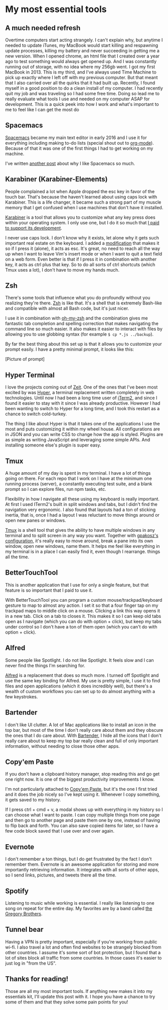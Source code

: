 # My most essential tools

## A much needed refresh

Overtime computers start acting strangely. I can't explain why, but anytime I
needed to update iTunes, my MacBook would start killing and respawning update
processes, killing my battery and never succeeding in getting me a new version.
When I opened chrome, an html file that I created over a year ago to test
something would always get opened up. And I was constantly running out of
storage, with no idea where my 256gb went. I got my first MacBook in 2013. This
is my third, and I've always used Time Machine to pick up exactly where I left
off with my previous computer. But that meant that I also carried over all the
quirks that it had built up. Recently, I found myself in a good position to do a
clean install of my computer. I had recently quit my job and was traveling so I
had some free time. Doing so lead me to really evaluate what tools I use and
needed on my computer ASAP for development. This is a quick peek into how I work
and what's important to me to feel like I can get the most do

## Spacemacs

[Spacemacs](http://spacemacs.org/) became my main text editor in early 2016 and
I use it for everything including making to-do lists (special shout out to
[org-mode](http://orgmode.org/)). Because of that it was one of the first things
I had to get working on my machine.

I've written [another
post](https://medium.com/@_juancaicedo/why-i-use-spacemacs-d6c0ef1a9b00) about
why I like Spacemacs so much.

## Karabiner (Karabiner-Elements)

People complained a lot when Apple dropped the esc key in favor of the touch
bar. That's because the haven't learned about using caps lock with Karabiner.
This is a life changer, it became such a strong part of my muscle memory that I
get confused when I use machines that don't have it installed.

[Karabiner](https://pqrs.org/osx/karabiner/) is a tool that allows you to
customize what any key press does within your operating system. I only use one,
but I do it so much that [I paid to support its
development](https://pqrs.org/osx/karabiner/pricing.html).

I never use caps lock. I don't know why it exists, let alone why it gets such
important real estate on the keyboard. I added a
[modification](https://pqrs.org/osx/karabiner/complex_modifications/#caps_lock)
that makes it so if I press it (alone), it acts as esc. It's great, no need to
reach all the way up when I want to leave Vim's insert mode or when I want to
quit a text field on a web form. Even better is that if I press it in
combination with another key, it acts as ctrl plus that key. So to do all sorts
of ctrl shortcuts (which Tmux uses a lot), I don't have to move my hands much.

## Zsh

There's some tools that influence what you do profoundly without you realizing
they're there. [Zsh](http://www.zsh.org/) is like that. It's a shell that is
extremely Bash-like and compatible with almost all Bash code, but it's just
nicer.

I use it in combination with
[oh-my-zsh](https://github.com/robbyrussell/oh-my-zsh) and the combination gives
me fantastic tab completion and spelling correction that makes navigating the
command line so much easier. It also makes it easier to interact with files by
allowing you to use globbing syntax (for example `$ cp *.js ../backup`).

By far the best thing about this set up is that it allows you to customize your
prompt easily. I have a pretty minimal prompt, it looks like this:

[Picture of prompt]

## Hyper Terminal
I love the projects coming out of [Zeit](https://zeit.co/). One of the ones that
I've been most excited by was [Hyper](https://hyper.is/), a terminal replacement
written completely in web technologies. Until now I had been a long time user of
[iTerm2](https://www.iterm2.com/), and since I found it easier to stay with it
since I was already productive. However I had been wanting to switch to Hyper
for a long time, and I took this restart as a chance to switch cold-turkey.

The thing I like about Hyper is that it takes one of the applications I use the
most and puts customizing it within my wheel house. All configurations are in
JSON and you can write CSS to change how the app is styled. Plugins are as
simple as writing JavaScript and leveraging some simple APIs. And installing
someone else's plugin is super easy.

## Tmux

A huge amount of my day is spent in my terminal. I have a lot of things going on
there. For each repo that I work on I have at the minimum one running process
(server), a constantly executing test suite, and a blank prompt so I can explore
files, run npm tasks, etc.

Flexibility in how I navigate all these using my keyboard is really important.
At first I used ITerm2's built in split windows and tabs, but I didn't find the
navigation very ergonomic. I also found that layouts had a ton of sticking
inertia, that is, once I had a layout I was reluctant to move things around or
open new panes or windows.

[Tmux](https://github.com/tmux/tmux) is a shell tool that gives the ability to
have multiple windows in any terminal and to split screen in any way you want.
Together with [gpakosz's configuration](https://github.com/gpakosz/.tmux), it's
really easy to move around, break a pane into its own window, open new windows,
name them. It helps me feel like everything in my terminal is in a place I can
easily find it, even though I rearrange. things all the time.

## BetterTouchTool

This is another application that I use for only a single feature, but that
feature is so important that I paid to use it.

With BetterTouchTool you can program a custom mouse/trackpad/keyboard gesture to
map to almost any action. I set it so that a four finger tap on my trackpad maps
to middle click on a mouse. Clicking a link this way opens it in a new tab.
Click on a tab to closes it. This makes it so I can keep old tabs open as I
navigate (which you can do with option + click), but keep my tabs under control
so I don't have a ton of them open (which you can't do with option + click).

## Alfred

Some people like Spotlight. I do not like Spotlight. It feels slow and I can
never find the things I'm searching for.

[Alfred](https://www.alfredapp.com/) is a replacement that does so much more. I
turned off Spotlight and use the same key binding for Alfred. My use is pretty
simple, I use it to find files and open applications (which it does incredibly
well), but there's a wealth of custom workflows you can set up to do almost
anything with a few keystrokes.

## Bartender

I don't like UI clutter. A lot of Mac applications like to install an icon in
the top bar, but most of the time I don't really care about them and they
obscure the ones that I do care about. With
[Bartender](https://www.macbartender.com/), I hide all the icons that I don't
really care about to keep my top bar really clean and full of only important
information, without needing to close those other apps.

## Copy'em Paste

If you don't have a clipboard history manager, stop reading this and go get one
right now. It is one of the biggest productivity improvements I know.

I'm not particularly attached to [Copy'em
Paste](http://www.apprywhere.com/copy-em-paste.html), but it's the one I first
tried and it does the job nicely so I've kept using it. Whenever I copy
something, it gets saved to my history.

If I press ctrl + cmd + v, a modal shows up with everything in my history so I
can choose what I want to paste. I can copy multiple things from one page and
then go to another page and paste them one by one, instead of having to flip
back and forth. You can also save copied items for later, so I have a few code
block saved that I use over and over again.

## Evernote

I don't remember a ton things, but I do get frustrated by the fact I don't
remember them. Evernote is an awesome application for storing and more
importantly retrieving information. It integrates with all sorts of other apps,
so I send links, pictures, and tweets there all the time.

## Spotify

Listening to music while working is essential. I really like listening to one
song on repeat for the entire day. My favorites are by a band called [the
Gregory Brothers](https://youtu.be/UyfCSWPFXx0).

## Tunnel bear

Having a VPN is pretty important, especially if you're working from public
wi-fi. I also travel a lot and often find websites to be strangely blocked from
other countries. I assume it's some sort of bot protection, but I found that a
lot of sites block all traffic from some countries. In those cases it's easier
to just log in "from the US".

## Thanks for reading!

Those are all my most important tools. If anything new makes it into my
essentials kit, I'll update this post with it. I hope you have a chance to try
some of them and that they solve some pain points for you!
